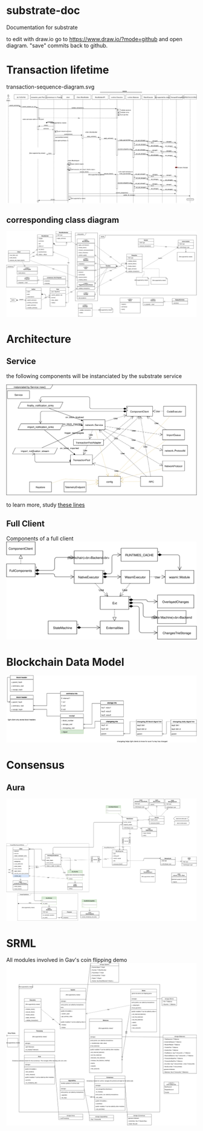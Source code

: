 # substrate-doc
Documentation for substrate

to edit with draw.io go to https://www.draw.io/?mode=github
and open diagram. "save" commits back to github.


# Transaction lifetime 
transaction-sequence-diagram.svg
![Diagram](./transaction-sequence-diagram.svg)

## corresponding class diagram
![Diagram](./BlockBuilderClasses.svg)


# Architecture

## Service
the following components will be instanciated by the substrate service

![Diagram](./ServiceInstance.svg)

to learn more, study [these lines](https://github.com/paritytech/substrate/blob/7c95fb0bfd0b204e1200bf7e270538ba5e61e063/core/service/src/lib.rs#L94)

## Full Client
Components of a full client
![Diagram](./FullComponents.svg)

# Blockchain Data Model
![Diagram](./BlockchainDataModel.svg)

# Consensus
## Aura
![Diagram](./AuraConsensusClasses.svg)

# SRML
All modules involved in Gav's coin flipping demo
![Diagram](./SRMLmodules.svg)
